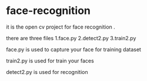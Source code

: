 # face-recognition

it is the open cv project for face recognition .


there are three files 
1.face.py
2.detect2.py
3.train2.py

face.py is used to capture your face for training dataset

train2.py is used for train your faces

detect2.py is used for recognition 

